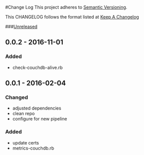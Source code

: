 #Change Log
This project adheres to [Semantic Versioning](http://semver.org/).

This CHANGELOG follows the format listed at [Keep A Changelog](http://keepachangelog.com/)

###[Unreleased]

## 0.0.2 - 2016-11-01
### Added
- check-couchdb-alive.rb

## 0.0.1 - 2016-02-04
### Changed
- adjusted dependencies
- clean repo
- configure for new pipeline

### Added
- update certs
- metrics-couchdb.rb

[Unreleased]: https://github.com/sensu-plugins/sensu-plugins-couchdb/compare/0.0.1...HEAD

